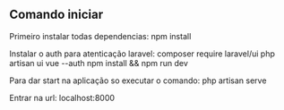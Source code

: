 ## Comando iniciar

Primeiro instalar todas dependencias:
npm install


Instalar o auth para atenticação laravel:
composer require laravel/ui
php artisan ui vue --auth
npm install && npm run dev


Para dar start na aplicação so executar o comando:
php artisan serve


Entrar na url:
localhost:8000



